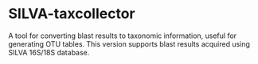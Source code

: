SILVA-taxcollector
==================

A tool for converting blast results to taxonomic information, useful for generating OTU tables. This version supports blast results acquired using SILVA 16S/18S database.
